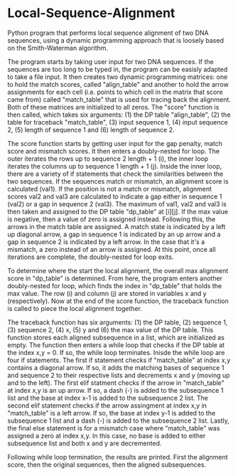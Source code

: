 # Local-Sequence-Alignment
Python program that performs local sequence alignment of two DNA sequences, using a dynamic programming approach that is loosely based on the Smith-Waterman algorithm.

The program starts by taking user input for two DNA sequences. If the sequences are too long to be typed in, the program can be easisly adapted to take a file input. It then creates two dynamic programming matrices: one to hold the match scores, called "align_table" and another to hold the arrow assignments for each cell (i.e. points to which cell in the matrix that score came from) called "match_table" that is used for tracing back the alignment. Both of these matrices are initialized to all zeros.
The "score" function is then called, which takes six arguments: (1) the DP table "align_table", (2) the table for traceback "match_table", (3) input sequence 1, (4) input sequence 2, (5) length of sequence 1 and (6) length of sequence 2.

The score function starts by getting user input for the gap penalty, match score and mismatch scores. It then enters a doubly-nested for loop. The outer iterates the rows up to sequence 2 length + 1 (i), the inner loop iterates the columns up to sequence 1 length + 1 (j). 
Inside the inner loop, there are a variety of if statements that check the similarities between the two sequences. If the sequences match or mismatch, an alignment score is calculated (val1). If the position is not a match or mismatch, alignment scores val2 and val3 are calculated to indicate a gap either in sequence 1 (val2) or a gap in sequence 2 (val3). The maximum of val1, val2 and val3 is then taken and assigned to the DP table "dp_table" at [i][j]. If the max value is negative, then a value of zero is assigned instead.
Following this, the arrows in the match table are assigned. A match state is indicated by a left up diagonal arrow, a gap in sequence 1 is indicated by an up arrow and a gap in sequence 2 is indicated by a left arrow. In the case that it's a mismatch, a zero instead of an arrow is assigned. At this point, once all iterations are complete, the doubly-nested for loop exits.

To determine where the start the local alignment, the overall max alignment score in "dp_table" is determined. From here, the program enters another doubly-nested for loop, which finds the index in "dp_table" that holds the max value. The row (i) and column (j) are stored in variables x and y (respectively).
Now at the end of the score function, the traceback function is called to piece the local alignment together.

The traceback function has six arguments: (1) the DP table, (2) sequence 1, (3) sequence 2, (4) x, (5) y and (6) the max value of the DP table.
This function stores each aligned subsequence in a list, which are initialized as empty. The function then enters a while loop that checks if the DP table at the index x,y = 0. If so, the while loop terminates. Inisde the while loop are four if statements. The first if statement checks if "match_table" at index x,y contains a diagonal arrow. If so, it adds the matching bases of sequence 1 and sequence 2 to their respective lists and decrements x and y (moving up and to the left). The first elif statment checks if the arrow in "match_table" at index x,y is an up arrow. If so, a dash (-) is added to the subsequence 1 list and the base at index x-1 is added to the subsequence 2 list. The second elif statement checks if the arrow assingment at index x,y in "match_table" is a left arrow. If so, the base at index y-1 is added to the subsequence 1 list and a dash (-) is added to the subsequence 2 list. Lastly, the final else statement is for a mismatch case where "match_table" was assigned a zero at index x,y. In this case, no base is added to either subsequence list and both x and y are decremented.

Following while loop termination, the results are printed. First the alignment score, then the original sequences, then the aligned subsequences. 
